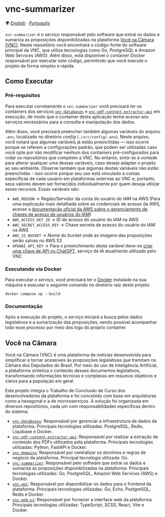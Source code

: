 # vnc-summarizer

🌍 *[English](README.md) ∙ [Português](README_pt.md)*

`vnc-summarizer` é o serviço responsável pelo software que extrai os dados e sumariza as proposições disponibilizadas na
plataforma [Você na Câmara (VNC)](#você-na-câmara). Neste repositório você encontrará o código-fonte do software
principal da VNC, que utiliza tecnologias como Go, PostgreSQL e Amazon Web Services (AWS). Além disso, está disponível o
container Docker responsável por executar este código, permitindo que você execute o projeto de forma simples e rápida.

## Como Executar

### Pré-requisitos

Para executar corretamente o `vnc-summarizer` você precisará ter os containers dos serviços
[`vnc-databases`](https://github.com/devlucassantos/vnc-databases) e
[`vnc-pdf-content-extractor-api`](https://github.com/devlucassantos/vnc-pdf-content-extractor-api) em execução, de modo
que o container desta aplicação tenha acesso aos serviços necessários para a consulta e manipulação dos dados.

Além disso, você precisará preencher também algumas variáveis do arquivo `.env`, localizado no diretório _config_
(`./src/config/.env`). Neste arquivo, você notará que algumas variáveis já estão preenchidas — isso ocorre porque se
referem a configurações padrão, que podem ser utilizadas caso você opte por não modificar nenhum dos containers
pré-configurados para rodar os repositórios que compõem a VNC. No entanto, sinta-se à vontade para alterar qualquer uma
dessas variáveis, caso deseje adaptar o projeto ao seu ambiente. Observe também que algumas destas variáveis não estão
preenchidas - isso ocorre porque seu uso está vinculado a contas específicas de cada usuário em plataformas externas ao
VNC e, portanto, seus valores devem ser fornecidos individualmente por quem deseja utilizar esses recursos. Essas
variáveis são:

* `AWS_REGION` → Região/Servidor da conta do usuário do IAM na AWS (Para uma explicação mais detalhada sobre as
  credenciais de acesso da AWS, acesse a [documentação oficial da AWS sobre o gerenciamento de chaves de acesso de
  usuários do IAM](https://docs.aws.amazon.com/pt_br/IAM/latest/UserGuide/id_credentials_access-keys.html))
* `AWS_ACCESS_KEY_ID` → ID de acesso do usuário do IAM na AWS
* `AWS_SECRET_ACCESS_KEY` → Chave secreta de acesso do usuário do IAM na AWS
* `AWS_S3_BUCKET` → Nome do bucket onde as imagens das proposições serão salvas no AWS S3
* `OPENAI_API_KEY` → Para o preenchimento desta variável deve-se [criar uma chave de API no ChatGPT](https://platform.openai.com/account/api-keys),
  serviço de IA atualmente utilizado pelo VNC

### Executando via Docker

Para executar o serviço, você precisará ter o [Docker](https://www.docker.com) instalado na sua máquina e executar o
seguinte comando no diretório raiz deste projeto:

````shell
docker compose up --build
````

### Documentação

Após a execução do projeto, o serviço iniciará a busca pelos dados legislativos e a sumarização das proposições, sendo
possível acompanhar todo esse processo por meio dos logs do próprio container.

## Você na Câmara

Você na Câmara (VNC) é uma plataforma de notícias desenvolvida para simplificar e tornar acessíveis às proposições
legislativas que tramitam na Câmara dos Deputados do Brasil. Por meio do uso de Inteligência Artificial, a plataforma
sintetiza o conteúdo desses documentos legislativos, transformando informações técnicas e complexas em resumos objetivos
e claros para a população em geral.

Este projeto integra o Trabalho de Conclusão de Curso dos desenvolvedores da plataforma e foi concebido com base
em arquiteturas como a hexagonal e a de microsserviços. A solução foi organizada em diversos repositórios, cada um com
responsabilidades específicas dentro do sistema:

* [`vnc-databases`](https://github.com/devlucassantos/vnc-databases): Responsável por gerenciar a infraestrutura de
  dados da plataforma. Principais tecnologias utilizadas: PostgreSQL, Redis, Liquibase e Docker.
* [`vnc-pdf-content-extractor-api`](https://github.com/devlucassantos/vnc-pdf-content-extractor-api): Responsável por
  realizar a extração de conteúdo dos PDFs utilizados pela plataforma. Principais tecnologias utilizadas: Python,
  FastAPI e Docker.
* [`vnc-domains`](https://github.com/devlucassantos/vnc-domains): Responsável por centralizar os domínios e regras de
  negócio da plataforma. Principal tecnologia utilizada: Go.
* [`vnc-summarizer`](https://github.com/devlucassantos/vnc-summarizer): Responsável pelo software que extrai os dados e
  sumariza as proposições disponibilizadas na plataforma. Principais tecnologias utilizadas: Go, PostgreSQL, Amazon Web
  Services (AWS) e Docker.
* [`vnc-api`](https://github.com/devlucassantos/vnc-api): Responsável por disponibilizar os dados para o frontend da
  plataforma. Principais tecnologias utilizadas: Go, Echo, PostgreSQL, Redis e Docker.
* [`vnc-web-ui`](https://github.com/devlucassantos/vnc-web-ui): Responsável por fornecer a interface web da plataforma.
  Principais tecnologias utilizadas: TypeScript, SCSS, React, Vite e Docker.
